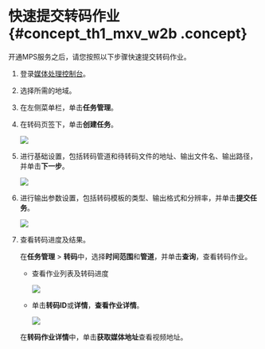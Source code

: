 # 快速提交转码作业 {#concept_th1_mxv_w2b .concept}

开通MPS服务之后，请您按照以下步骤快速提交转码作业。

1.  登录[媒体处理控制台](https://mps.console.aliyun.com)。
2.  选择所需的地域。
3.  在左侧菜单栏，单击**任务管理**。
4.  在转码页签下，单击**创建任务**。

    ![](http://static-aliyun-doc.oss-cn-hangzhou.aliyuncs.com/assets/img/11350/15553211419893_zh-CN.png)

5.  进行基础设置，包括转码管道和待转码文件的地址、输出文件名、输出路径，并单击**下一步**。

    ![](http://static-aliyun-doc.oss-cn-hangzhou.aliyuncs.com/assets/img/11350/15553211419894_zh-CN.png)

6.  进行输出参数设置，包括转码模板的类型、输出格式和分辨率，并单击**提交任务**。

    ![](http://static-aliyun-doc.oss-cn-hangzhou.aliyuncs.com/assets/img/11350/15553211419895_zh-CN.png)

7.  查看转码进度及结果。

    在**任务管理** \> **转码**中，选择**时间范围**和**管道**，并单击**查询**，查看转码作业。

    -   查看作业列表及转码进度

        ![](http://static-aliyun-doc.oss-cn-hangzhou.aliyuncs.com/assets/img/11350/15553211419896_zh-CN.png)

    -   单击**转码ID**或**详情**，**查看作业详情**。

        ![](http://static-aliyun-doc.oss-cn-hangzhou.aliyuncs.com/assets/img/11350/15553211419897_zh-CN.png)

    在**转码作业详情**中，单击**获取媒体地址**查看视频地址。


